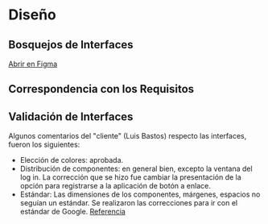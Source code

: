 
<h1>Diseño</h1>


## Bosquejos de Interfaces 
<a href="https://www.figma.com/file/dKpr0w4UBgbIhd1HJx5kLn/Bosquejos-de-interfaces-(WorkFlash)?type=design&node-id=54702%3A25212&mode=design&t=HFZIp5n8WLzdbYrO-1">Abrir en Figma</a>

## Correspondencia con los Requisitos 
## Validación de Interfaces

Algunos comentarios del "cliente" (Luis Bastos) respecto las
   interfaces, fueron los siguientes:  
   

 - Elección de colores: aprobada.
 - Distribución de componentes: en general bien, excepto la ventana del log in. La corrección que se hizo fue cambiar la presentación de la opción para registrarse a la aplicación de botón a enlace. 
 - Estándar: Las dimensiones de los componentes, márgenes, espacios no seguían un estándar. Se realizaron las correcciones para ir con el estándar de Google.
<a href="https://m3.material.io/">Referencia</a>
<!--stackedit_data:
eyJoaXN0b3J5IjpbMTc0MzQ4MjUzMSwxNTAxNDgyMTkwLC0xOD
MwNjMyMTY0XX0=
-->